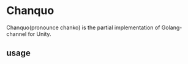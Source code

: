 # Chanquo
Chanquo(pronounce chanko) is the partial implementation of Golang-channel for Unity.


## usage
